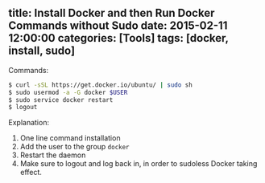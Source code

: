 title: Install Docker and then Run Docker Commands without Sudo
date: 2015-02-11 12:00:00
categories: [Tools]
tags: [docker, install, sudo]
---

Commands:

```sh
$ curl -sSL https://get.docker.io/ubuntu/ | sudo sh
$ sudo usermod -a -G docker $USER
$ sudo service docker restart
$ logout
```

Explanation:

1. One line command installation
2. Add the user to the group `docker`
3. Restart the daemon
4. Make sure to logout and log back in, in order to sudoless Docker taking effect.
